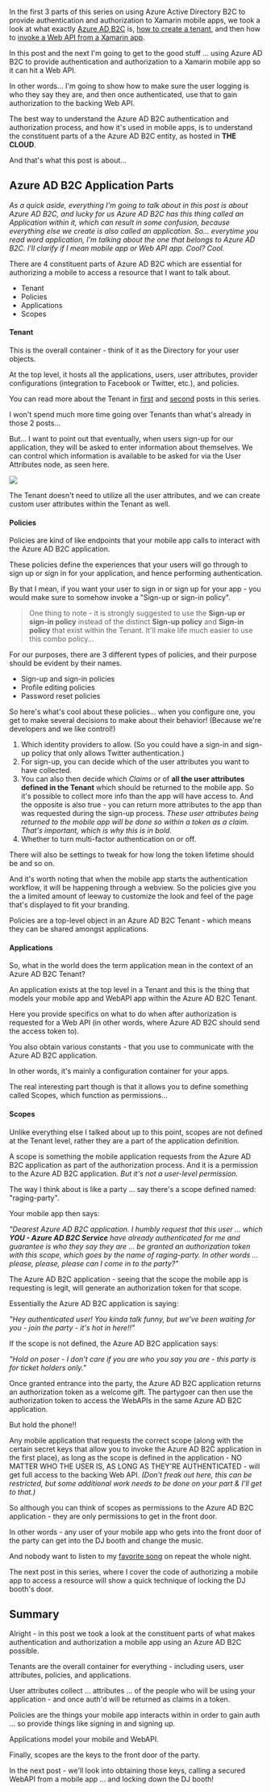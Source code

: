 In the first 3 parts of this series on using Azure Active Directory B2C to provide authentication and authorization to Xamarin mobile apps, we took a look at what exactly [Azure AD B2C](https://msou.co/6z) is, [how to create a tenant](https://msou.co/60), and then how to [invoke a Web API from a Xamarin app](https://msou.co/61).

In this post and the next I'm going to get to the good stuff ... using Azure AD B2C to provide authentication and authorization to a Xamarin mobile app so it can hit a Web API.

In other words... I'm going to show how to make sure the user logging is who they say they are, and then once authenticated, use that to gain authorization to the backing Web API.

The best way to understand the Azure AD B2C authentication and authorization process, and how it's used in mobile apps, is to understand the constituent parts of a the Azure AD B2C entity, as hosted in __THE CLOUD__.

And that's what this post is about...

## Azure AD B2C Application Parts

_As a quick aside, everything I'm going to talk about in this post is about Azure AD B2C, and lucky for us Azure AD B2C has this thing called an Application within it, which can result in some confusion, because everything else we create is also called an application. So... everytime you read word application, I'm talking about the one that belongs to Azure AD B2C. I'll clarify if I mean mobile app or Web API app. Cool? Cool._

There are 4 constituent parts of Azure AD B2C which are essential for authorizing a mobile to access a resource that I want to talk about.

* Tenant
* Policies
* Applications
* Scopes

#### Tenant

This is the overall container - think of it as the Directory for your user objects.

At the top level, it hosts all the applications, users, user attributes, provider configurations (integration to Facebook or Twitter, etc.), and policies.

You can read more about the Tenant in [first](https://msou.co/6s) and [second](https://msou.co/6t) posts in this series.

I won't spend much more time going over Tenants than what's already in those 2 posts... 

But... I want to point out that eventually, when users sign-up for our application, they will be asked to enter information about themselves. We can control which information is available to be asked for via the User Attributes node, as seen here. 

![](https://res.cloudinary.com/code-mill-technologies-inc/image/upload/c_scale,h_800/v1509998434/Screen_Shot_2017-11-06_at_1.51.50_PM_ywdcuf.png)

The Tenant doesn't need to utilize all the user attributes, and we can create custom user attributes within the Tenant as well.

#### Policies

Policies are kind of like endpoints that your mobile app calls to interact with the Azure AD B2C application.

These policies define the experiences that your users will go through to sign up or sign in for your application, and hence performing authentication.

By that I mean, if you want your user to sign in or sign up for your app - you would make sure to somehow invoke a "Sign-up or sign-in policy". 

> One thing to note - it is strongly suggested to use the __Sign-up or sign-in policy__ instead of the distinct __Sign-up policy__ and __Sign-in policy__ that exist within the Tenant. It'll make life much easier to use this combo policy...

For our purposes, there are 3 different types of policies, and their purpose should be evident by their names.

* Sign-up and sign-in policies
* Profile editing policies
* Password reset policies

So here's what's cool about these policies... when you configure one, you get to make several decisions to make about their behavior! (Because we're developers and we like control!)

1. Which identity providers to allow. (So you could have a sign-in and sign-up policy that only allows Twitter authentication.)
1. For sign-up, you can decide which of the user attributes you want to have collected.
1. You can also then decide which _Claims_ or of __all the user attributes defined in the Tenant__ which should be returned to the mobile app. So it's possible to collect more info than the app will have access to. And the opposite is also true - you can return more attributes to the app than was requested during the sign-up process. _These user attributes being returned to the mobile app will be done so within a token as a claim. That's important, which is why this is in bold._
1. Whether to turn multi-factor authentication on or off.

There will also be settings to tweak for how long the token lifetime should be and so on.

And it's worth noting that when the mobile app starts the authentication workflow, it will be happening through a webview. So the policies give you the a limited amount of leeway to customize the look and feel of the page that's displayed to fit your branding.

Policies are a top-level object in an Azure AD B2C Tenant - which means they can be shared amongst applications.

#### Applications

So, what in the world does the term application mean in the context of an Azure AD B2C Tenant?

An application exists at the top level in a Tenant and this is the thing that models your mobile app and WebAPI app within the Azure AD B2C Tenant.

Here you provide specifics on what to do when after authorization is requested for a Web API (in other words, where Azure AD B2C should send the access token to).

You also obtain various constants - that you use to communicate with the Azure AD B2C application.

In other words, it's mainly a configuration container for your apps.

The real interesting part though is that it allows you to define something called Scopes, which function as permissions...

#### Scopes

Unlike everything else I talked about up to this point, scopes are not defined at the Tenant level, rather they are a part of the application definition.

A scope is something the mobile application requests from the Azure AD B2C application as part of the authorization process. And it is a permission to the Azure AD B2C application. _But it's not a user-level permission._

The way I think about is like a party ... say there's a scope defined named: "raging-party".

Your mobile app then says: 

_"Dearest Azure AD B2C application. I humbly request that this user ... which __YOU - Azure AD B2C Service__ have already authenticated for me and guarantee is who they say they are ... be granted an authorization token with this scope, which goes by the name of raging-party. In other words ... please, please, please can I come in to the party?"_

The Azure AD B2C application - seeing that the scope the mobile app is requesting is legit, will generate an authorization token for that scope.

Essentially the Azure AD B2C application is saying:

_"Hey authenticated user! You kinda talk funny, but we've been waiting for you - join the party - it's hot in here!!"_

If the scope is not defined, the Azure AD B2C application says:

_"Hold on poser - I don't care if you are who you say you are - this party is for ticket holders only."_

Once granted entrance into the party, the Azure AD B2C application returns an authorization token as a welcome gift. The partygoer can then use the authorization token to access the WebAPIs in the same Azure AD B2C application.

But hold the phone!! 

Any mobile application that requests the correct scope (along with the certain secret keys that allow you to invoke the Azure AD B2C application in the first place), as long as the scope is defined in the application - NO MATTER WHO THE USER IS, AS LONG AS THEY'RE AUTHENTICATED - will get full access to the backing Web API. _(Don't freak out here, this can be restricted, but some additional work needs to be done on your part & I'll get to that.)_

So although you can think of scopes as permissions to the Azure AD B2C application - they are only permissions to get in the front door.

In other words - any user of your mobile app who gets into the front door of the party can get into the DJ booth and change the music.

And nobody want to listen to my [favorite song](https://msou.co/62) on repeat the whole night.

The next post in this series, where I cover the code of authorizing a mobile app to access a resource will show a quick technique of locking the DJ booth's door.

## Summary

Alright - in this post we took a look at the constituent parts of what makes authentication and authorization a mobile app using an Azure AD B2C possible.

Tenants are the overall container for everything - including users, user attributes, policies, and applications.

User attributes collect ... attributes ... of the people who will be using your application - and once auth'd will be returned as claims in a token.

Policies are the things your mobile app interacts within in order to gain auth ... so provide things like signing in and signing up.

Applications model your mobile and WebAPI.

Finally, scopes are the keys to the front door of the party.

In the next post - we'll look into obtaining those keys, calling a secured WebAPI from a mobile app ... and locking down the DJ booth!